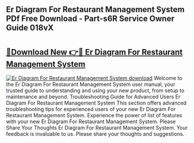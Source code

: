 ## Er Diagram For Restaurant Management System PDf Free Download - Part-s6R Service Owner Guide 018vX

# <h2><a href="http://dfuncyg.blite.top/?on=Er+Diagram+For+Restaurant+Management+System">🔗Download New 👉🔴 Er Diagram For Restaurant Management System</a></h2>

[![Er Diagram For Restaurant Management System download](https://i.imgur.com/lujVjoI.png)](http://dfuncyg.blite.top/?on=Er+Diagram+For+Restaurant+Management+System)
Welcome to the Er Diagram For Restaurant Management System user manual, your trusted guide to understanding and using your new product, from setup to maintenance and beyond. Troubleshooting Guide for Advanced Users Er Diagram For Restaurant Management System This section offers advanced troubleshooting tips for experienced users of your new Er Diagram For Restaurant Management System. Experience the power of list of features with your new Er Diagram For Restaurant Management System. Please Share Your Thoughts Er Diagram For Restaurant Management System. Your feedback is invaluable to us. Please share your thoughts and suggestions.
